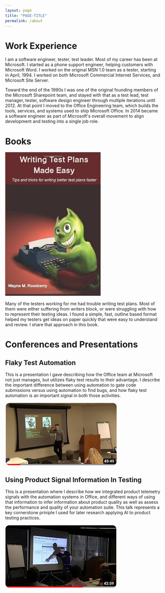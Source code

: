 ```yaml
---
layout: page
title: "PAGE-TITLE"
permalink: /about
---
```


Work Experience
==========
I am a software engineer, tester, test leader. Most of my career has been at Microsoft. I started as a phone support 
engineer, helping customers with Microsoft Word. I worked on the original MSN 1.0 team as a tester, starting in April,
1994. I worked on both Microsoft Commercial Internet Services, and Microsoft Site Server.

Toward the end of the 1990s I was one of the original founding members of the Microsoft Sharepoint team, and stayed
with that as a test lead, test manager, tester, software design engineer through multiple iterations until 2012. At that
point I moved to the Office Engineering team, which builds the tools, services, and systems used to ship Microsoft Office.
In 2014 became a software engineer as part of Microsoft's overall movement to align development and testing into a
single job role.

Books
==========

<a href="https://www.amazon.com/Writing-Test-Plans-Made-Easy/dp/1478333693">![Writing Test Plans Made Eash](/assets/writingtestplanscover.jpg)</a>

Many of the testers working for me had trouble writing test plans. Most of them were either suffering from writers
block, or were struggling with how to represent their testing ideas. I found a simple, fast, outline based
format helped my testers get ideas on paper quickly that were easy to understand and review. I share that approach in this book.

Conferences and Presentations
==========

Flaky Test Automation
---------------------
This is a presentation I gave describing how the Office team at Microsoft not just manages, but
utilizes flaky test results to their advantage. I describe the important difference between using
automation to gate code submissions versus using automation to find bugs, and how flaky test
automation is an important signal in both those activities.

<a href="https://www.youtube.com/watch?v=S-da7O4d_Jw&t=370s">![Winning with Flaky Test Automation](/assets/flakyautomationconfimage.jpg)</a>

Using Product Signal Information In Testing
---------------------
This is a presentation where I describe how we integrated product telemetry signals
with the automation systems in Office, and different ways of using that information to
infer information about product quality as well as assess the performance and quality
of your automation suite. This talk represents a key cornerstone priniple I used for
later research applying AI to product testing practices.

<a href="https://www.youtube.com/watch?v=tulztPtNSDo&t=1821s">![Is Your Automation Any Good](/assets/isyourautomationanygoodconfimage.jpg)</a>

